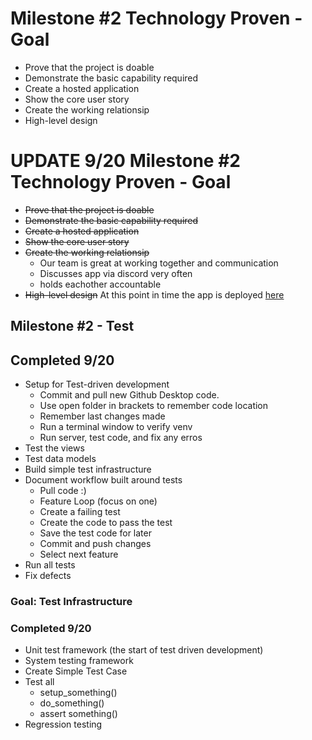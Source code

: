 
# Milestone #2 Technology Proven - Goal

* Prove that the project is doable
* Demonstrate the basic capability required
* Create a hosted application
* Show the core user story
* Create the working relationsip
* High-level design

# UPDATE 9/20 Milestone #2 Technology Proven - Goal

* ~~Prove that the project is doable~~
* ~~Demonstrate the basic capability required~~
* ~~Create a hosted application~~
* ~~Show the core user story~~
* ~~Create the working relationsip~~
  * Our team is great at working together and communication
  * Discusses app via discord very often
  * holds eachother accountable
* ~~High-level design~~
At this point in time the app is deployed [here](https://capture350.herokuapp.com/) 

## Milestone #2 - Test
## Completed 9/20 
* Setup for Test-driven development
  * Commit and pull new Github Desktop code.
  * Use open folder in brackets to remember code location
  * Remember last changes made
  * Run a terminal window to verify venv
  * Run server, test code, and fix any erros
* Test the views
* Test data models
* Build simple test infrastructure
* Document workflow built around tests
  * Pull code :) 
  * Feature Loop (focus on one)
   * Create a failing test
   * Create the code to pass the test
   * Save the test code for later
   * Commit and push changes
   * Select next feature
* Run all tests
* Fix defects
  

### Goal: Test Infrastructure
### Completed 9/20
* Unit test framework (the start of test driven development)
* System testing framework 
 * Create Simple Test Case
 * Test all
   * setup_something()
   * do_something()
   * assert something()
* Regression testing
